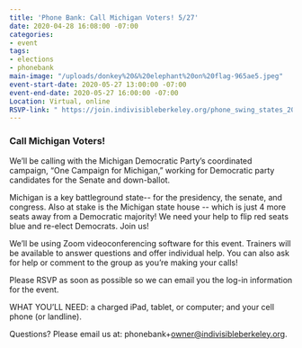 ```yaml
---
title: 'Phone Bank: Call Michigan Voters! 5/27'
date: 2020-04-28 16:08:00 -07:00
categories:
- event
tags:
- elections
- phonebank
main-image: "/uploads/donkey%20&%20elephant%20on%20flag-965ae5.jpeg"
event-start-date: 2020-05-27 13:00:00 -07:00
event-end-date: 2020-05-27 16:00:00 -07:00
Location: Virtual, online
RSVP-link: " https://join.indivisibleberkeley.org/phone_swing_states_2020_05_27"
---
```


### Call Michigan Voters!

We’ll be calling with the Michigan Democratic Party’s coordinated campaign, “One Campaign for Michigan,” working for Democratic party candidates for the Senate and down-ballot.

Michigan is a key battleground state-- for the presidency, the senate, and congress. Also at stake is the Michigan state house -- which is just 4 more seats away from a Democratic majority! We need your help to flip red seats blue and re-elect Democrats. Join us!

We’ll be using Zoom videoconferencing software for this event. Trainers will be available to answer questions and offer individual help. You can also ask for help or comment to the group as you’re making your calls!  

Please RSVP as soon as possible so we can email you the log-in information for the event.

WHAT YOU’LL NEED: a charged iPad, tablet, or computer; and your cell phone (or landline).

Questions? Please email us at: phonebank\+owner@indivisibleberkeley.org.